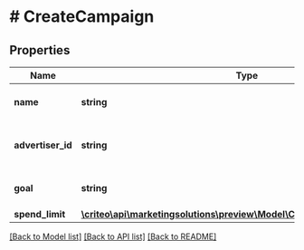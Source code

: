 # # CreateCampaign

## Properties

Name | Type | Description | Notes
------------ | ------------- | ------------- | -------------
**name** | **string** | Name of the campaign |
**advertiser_id** | **string** | Advertiser id this campaign belongs to |
**goal** | **string** | Goal for the marketing campaign |
**spend_limit** | [**\criteo\api\marketingsolutions\preview\Model\CreateCampaignSpendLimit**](CreateCampaignSpendLimit.md) |  |

[[Back to Model list]](../../README.md#models) [[Back to API list]](../../README.md#endpoints) [[Back to README]](../../README.md)
